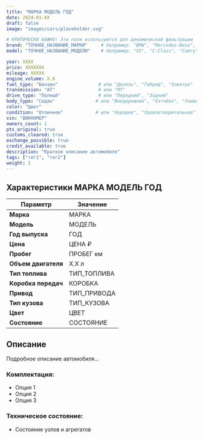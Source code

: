 ```yaml
---
title: "МАРКА МОДЕЛЬ ГОД"
date: 2024-01-XX
draft: false
image: "images/cars/placeholder.svg"

# КРИТИЧЕСКИ ВАЖНО! Эти поля используются для динамической фильтрации
brand: "ТОЧНОЕ_НАЗВАНИЕ_МАРКИ"     # Например: "BMW", "Mercedes-Benz", "Toyota"
model: "ТОЧНОЕ_НАЗВАНИЕ_МОДЕЛИ"    # Например: "X5", "C-Class", "Camry"

year: XXXX
price: XXXXXXX
mileage: XXXXX
engine_volume: X.X
fuel_type: "Бензин"               # или "Дизель", "Гибрид", "Электро"
transmission: "AT"                # или "MT"
drive_type: "Полный"              # или "Передний", "Задний"
body_type: "Седан"               # или "Внедорожник", "Хэтчбек", "Универсал"
color: "Цвет"
condition: "Отличное"            # или "Хорошее", "Удовлетворительное"
vin: "ВИННОМЕР"
owners_count: 1
pts_original: true
customs_cleared: true
exchange_possible: true
credit_available: true
description: "Краткое описание автомобиля"
tags: ["тег1", "тег2"]
weight: 1
---
```


## Характеристики МАРКА МОДЕЛЬ ГОД

| Параметр | Значение |
|----------|----------|
| **Марка** | МАРКА |
| **Модель** | МОДЕЛЬ |
| **Год выпуска** | ГОД |
| **Цена** | ЦЕНА ₽ |
| **Пробег** | ПРОБЕГ км |
| **Объем двигателя** | X.X л |
| **Тип топлива** | ТИП_ТОПЛИВА |
| **Коробка передач** | КОРОБКА |
| **Привод** | ТИП_ПРИВОДА |
| **Тип кузова** | ТИП_КУЗОВА |
| **Цвет** | ЦВЕТ |
| **Состояние** | СОСТОЯНИЕ |

## Описание

Подробное описание автомобиля...

### Комплектация:
- Опция 1
- Опция 2
- Опция 3

### Техническое состояние:
- Состояние узлов и агрегатов
